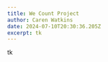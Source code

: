 ```yaml
---
title: We Count Project
author: Caren Watkins
date: 2024-07-10T20:30:36.205Z
excerpt: tk
---
```

tk
